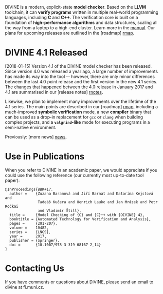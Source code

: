 DIVINE is a modern, explicit-state **model checker**. Based on the **LLVM**
toolchain, it can **verify programs** written in multiple real-world
programming languages, including **C** and **C++**.  The verification core is
built on a foundation of **high­-per­for­mance algorithms** and data
structures, scaling all the way from a laptop to a high-end cluster.  Learn
more in the [manual](manual.html). Our plans for upcoming releases are outlined
in the [roadmap] [rmap].

# DIVINE 4.1 Released

[2018-01-15] Version 4.1 of the DIVINE model checker has been released. Since
version 4.0 was released a year ago, a large number of improvements has made
its way into the tool -- however, there are only minor differences between the
last 4.0 point release and the first version in the new 4.1 series. The changes
that happened between the 4.0 release in January 2017 and 4.1 are summarised in
our [release notes] [rnotes].

Likewise, we plan to implement many improvements over the lifetime of the 4.1
series. The main points are described in our [roadmap] [rmap], including a
much-improved **symbolic verification** mode, a new **compiler** binary that
can be used as a drop-in replacement for `gcc` or `clang` when building complex
projects, and a **`valgrind`-like** mode for executing programs in a
semi-native environment.

Previously: [more news] [news].

# Use in Publications

When you refer to DIVINE in an academic paper, we would appreciate if you could
use the following reference (our currently most up-to-date tool paper):

    @InProceedings{BBK+17,
      author =    {Zuzana Baranová and Jiří Barnat and Katarína Kejstová and
                   Tadeáš Kučera and Henrich Lauko and Jan Mrázek and Petr Ročkai
                   and Vladimír Štill},
      title =     {Model Checking of {C} and {C}++ with {DIVINE} 4},
      booktitle = {Automated Technology for Verification and Analysis},
      pages =     {201-207},
      volume =    10482,
      series =    {LNCS},
      year =      2017,
      publisher = {Springer},
      doi =       {10.1007/978-3-319-68167-2_14}
    }

# Contacting Us

If you have comments or questions about DIVINE, please send an email to divine
at fi.muni.cz.

[rmap]: roadmap.html
[rnotes]: whatsnew.html
[dl]: download.html
[news]: previously.html
